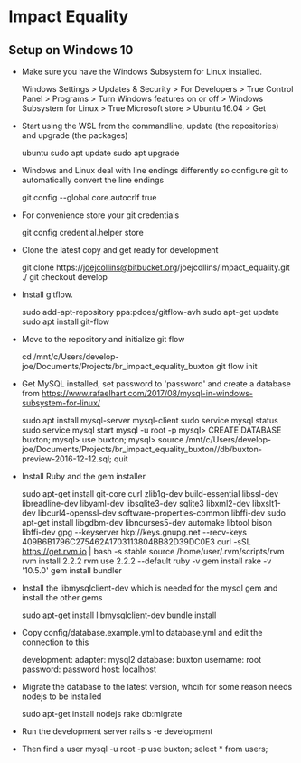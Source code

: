 # Impact Equality

## Setup on Windows 10

* Make sure you have the Windows Subsystem for Linux installed.

    Windows Settings > Updates & Security > For Developers > True
    Control Panel > Programs > Turn Windows features on or off > Windows Subsystem for Linux > True
    Microsoft store > Ubuntu 16.04 > Get

* Start using the WSL from the commandline, update (the repositories) and upgrade (the packages)

    ubuntu
    sudo apt update
    sudo apt upgrade

* Windows and Linux deal with line endings differently so configure git to automatically convert the line endings

    git config --global core.autocrlf true

* For convenience store your git credentials

    git config credential.helper store
   
* Clone the latest copy and get ready for development

    git clone https://joejcollins@bitbucket.org/joejcollins/impact_equality.git ./
    git checkout develop

* Install gitflow.

    sudo add-apt-repository ppa:pdoes/gitflow-avh
    sudo apt-get update
    sudo apt install git-flow

* Move to the repository and initialize git flow

    cd /mnt/c/Users/develop-joe/Documents/Projects/br_impact_equality_buxton
    git flow init

* Get MySQL installed, set password to 'password' and create a database from <https://www.rafaelhart.com/2017/08/mysql-in-windows-subsystem-for-linux/>

    sudo apt install mysql-server mysql-client 
    sudo service mysql status
    sudo service mysql start
    mysql -u root -p
    mysql> CREATE DATABASE buxton;
    mysql> use buxton;
    mysql> source /mnt/c/Users/develop-joe/Documents/Projects/br_impact_equality_buxton//db/buxton-preview-2016-12-12.sql;
    quit

* Install Ruby and the gem installer 

    sudo apt-get install git-core curl zlib1g-dev build-essential libssl-dev libreadline-dev libyaml-dev libsqlite3-dev sqlite3 libxml2-dev libxslt1-dev libcurl4-openssl-dev software-properties-common libffi-dev
    sudo apt-get install libgdbm-dev libncurses5-dev automake libtool bison libffi-dev
    gpg --keyserver hkp://keys.gnupg.net --recv-keys 409B6B1796C275462A1703113804BB82D39DC0E3
    curl -sSL https://get.rvm.io | bash -s stable
    source /home/user/.rvm/scripts/rvm
    rvm install 2.2.2
    rvm use 2.2.2 --default
    ruby -v
    gem install rake -v '10.5.0'
    gem install bundler

* Install the libmysqlclient-dev which is needed for the mysql gem and install the other gems

    sudo apt-get install libmysqlclient-dev
    bundle install

* Copy config/database.example.yml to database.yml and edit the connection to this

    development:
      adapter: mysql2
      database: buxton
      username: root
      password: password
      host: localhost

* Migrate the database to the latest version, whcih for some reason needs nodejs to be installed

    sudo apt-get install nodejs
    rake db:migrate

* Run the development server
    rails s -e development

* Then find a user
    mysql -u root -p 
    use buxton;
    select * from users;
